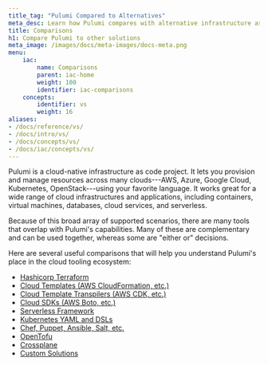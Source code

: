```yaml
---
title_tag: "Pulumi Compared to Alternatives"
meta_desc: Learn how Pulumi compares with alternative infrastructure as code solutions that may share overlapping capabilities.
title: Comparisons
h1: Compare Pulumi to other solutions
meta_image: /images/docs/meta-images/docs-meta.png
menu:
    iac:
        name: Comparisons
        parent: iac-home
        weight: 100
        identifier: iac-comparisons
    concepts:
        identifier: vs
        weight: 16
aliases:
- /docs/reference/vs/
- /docs/intro/vs/
- /docs/concepts/vs/
- /docs/iac/concepts/vs/
---
```


Pulumi is a cloud-native infrastructure as code project. It lets you provision and manage resources across many clouds---AWS, Azure, Google Cloud, Kubernetes, OpenStack---using your favorite language. It works great for a wide range of
cloud infrastructures and applications, including containers, virtual machines, databases, cloud services, and serverless.

Because of this broad array of supported scenarios, there are many tools that overlap with Pulumi's capabilities. Many
of these are complementary and can be used together, whereas some are "either or" decisions.

Here are several useful comparisons that will help you understand Pulumi's place in the cloud tooling ecosystem:

* [Hashicorp Terraform](/docs/iac/comparisons/terraform/)
* [Cloud Templates (AWS CloudFormation, etc.)](/docs/iac/comparisons/cloud-templates)
* [Cloud Template Transpilers (AWS CDK, etc.)](/docs/iac/comparisons/cloud-template-transpilers)
* [Cloud SDKs (AWS Boto, etc.)](/docs/iac/comparisons/cloud-sdks)
* [Serverless Framework](/docs/iac/comparisons/serverless/)
* [Kubernetes YAML and DSLs](/docs/iac/comparisons/k8s-yaml-dsls/)
* [Chef, Puppet, Ansible, Salt, etc.](/docs/iac/comparisons/chef-puppet-etc/)
* [OpenTofu](/docs/iac/comparisons/opentofu/)
* [Crossplane](/docs/iac/comparisons/crossplane/)
* [Custom Solutions](/docs/iac/comparisons/custom/)
